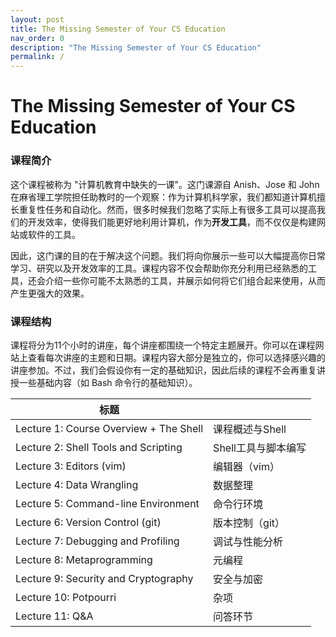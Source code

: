 ```yaml
---
layout: post
title: The Missing Semester of Your CS Education
nav_order: 0
description: "The Missing Semester of Your CS Education"
permalink: /
---
```


# The Missing Semester of Your CS Education

### 课程简介

这个课程被称为 "计算机教育中缺失的一课"。这门课源自 Anish、Jose 和 John 在麻省理工学院担任助教时的一个观察：作为计算机科学家，我们都知道计算机擅长重复性任务和自动化。然而，很多时候我们忽略了实际上有很多工具可以提高我们的开发效率，使得我们能更好地利用计算机，作为**开发工具**，而不仅仅是构建网站或软件的工具。

因此，这门课的目的在于解决这个问题。我们将向你展示一些可以大幅提高你日常学习、研究以及开发效率的工具。课程内容不仅会帮助你充分利用已经熟悉的工具，还会介绍一些你可能不太熟悉的工具，并展示如何将它们组合起来使用，从而产生更强大的效果。

### 课程结构

课程将分为11个小时的讲座，每个讲座都围绕一个特定主题展开。你可以在课程网站上查看每次讲座的主题和日期。课程内容大部分是独立的，你可以选择感兴趣的讲座参加。不过，我们会假设你有一定的基础知识，因此后续的课程不会再重复讲授一些基础内容（如 Bash 命令行的基础知识）。

| 标题                                   |                     |
| -------------------------------------- | ------------------- |
| Lecture 1: Course Overview + The Shell | 课程概述与Shell     |
| Lecture 2: Shell Tools and Scripting   | Shell工具与脚本编写 |
| Lecture 3: Editors (vim)               | 编辑器（vim）       |
| Lecture 4: Data Wrangling              | 数据整理            |
| Lecture 5: Command-line Environment    | 命令行环境          |
| Lecture 6: Version Control (git)       | 版本控制（git）     |
| Lecture 7: Debugging and Profiling     | 调试与性能分析      |
| Lecture 8: Metaprogramming             | 元编程              |
| Lecture 9: Security and Cryptography   | 安全与加密          |
| Lecture 10: Potpourri                  | 杂项                |
| Lecture 11: Q&A                        | 问答环节            |
